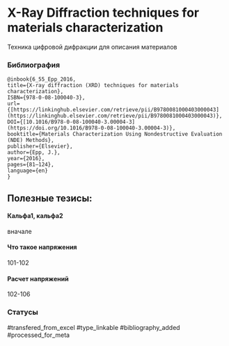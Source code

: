 # X-Ray Diffraction techniques for materials characterization

Техника цифровой дифракции для описания материалов

### Библиография
```
@inbook{6_55_Epp_2016,
title={X-ray diffraction (XRD) techniques for materials characterization},
ISBN={978-0-08-100040-3},
url={[https://linkinghub.elsevier.com/retrieve/pii/B9780081000403000043](https://linkinghub.elsevier.com/retrieve/pii/B9780081000403000043)},
DOI={[10.1016/B978-0-08-100040-3.00004-3](https://doi.org/10.1016/B978-0-08-100040-3.00004-3)},
booktitle={Materials Characterization Using Nondestructive Evaluation (NDE) Methods},
publisher={Elsevier},
author={Epp, J.},
year={2016},
pages={81–124},
language={en}
}
```

## Полезные тезисы:

#### Кальфа1, кальфа2
вначале

#### Что такое напряжения 
101-102

#### Расчет напряжений
102-106

### Статусы
#transfered_from_excel 
#type_linkable 
#bibliography_added
#processed_for_meta
